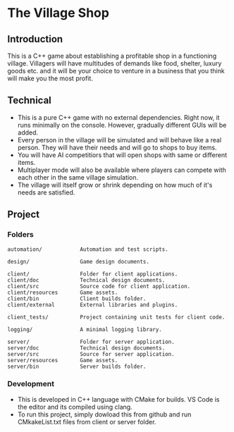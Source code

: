 # The Village Shop

## Introduction
This is a C++ game about establishing a profitable shop in a functioning village. Villagers will have multitudes of demands like food, shelter, luxury goods etc. and it will be your choice to venture in a business that you think will make you the most profit.

## Technical
- This is a pure C++ game with no external dependencies. Right now, it runs minimally on the console. However, gradually different GUIs will be added.
- Every person in the village will be simulated and will behave like a real person. They will have their needs and will go to shops to buy items.
- You will have AI competitiors that will open shops with same or different items.
- Multiplayer mode will also be available where players can compete with each other in the same village simulation.
- The village will itself grow or shrink depending on how much of it's needs are satisfied.

## Project
### Folders
```
automation/            Automation and test scripts.

design/                Game design documents.

client/                Folder for client applications.
client/doc             Technical design documents.
client/src             Source code for client application.
client/resources       Game assets.
client/bin             Client builds folder.
client/external        External libraries and plugins.

client_tests/          Project containing unit tests for client code.

logging/               A minimal logging library.

server/                Folder for server application.
server/doc             Technical design documents.
server/src             Source for server application.
server/resources       Game assets.
server/bin             Server builds folder.
```

### Development
- This is developed in C++ language with CMake for builds. VS Code is the editor and its compiled using clang.
- To run this project, simply dowload this from github and run CMkakeList.txt files from client or server folder.
